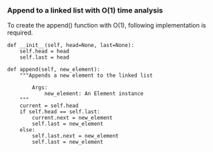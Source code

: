 ### Append to a linked list with O(1) time analysis

To create the append() function with O(1), following implementation is required.

```
def __init__(self, head=None, last=None):
    self.head = head
    self.last = head

def append(self, new_element):
    """Appends a new element to the linked list

        Args:
            new_element: An Element instance
    """
    current = self.head
    if self.head == self.last:
        current.next = new_element
        self.last = new_element
    else:
        self.last.next = new_element
        self.last = new_element
```
